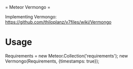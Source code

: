 = Meteor Vermongo =

Implementing Vermongo:
https://github.com/thiloplanz/v7files/wiki/Vermongo


Usage
=====

Requirements = new Meteor.Collection('requirements');
new Vermongo(Requirements, {timestamps: true});

